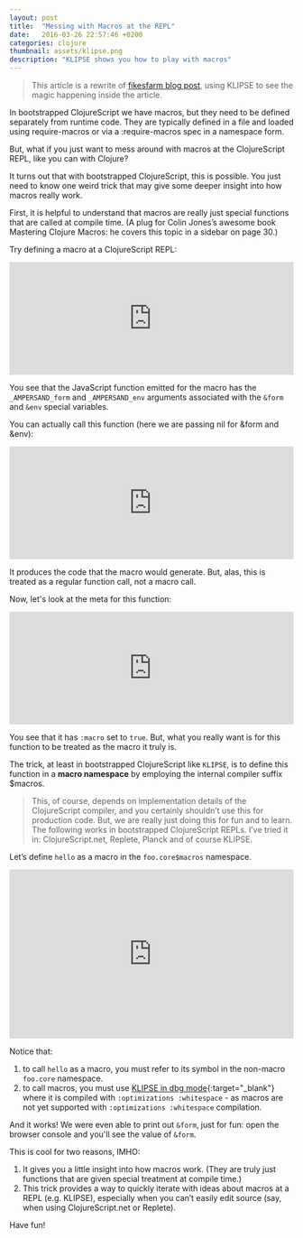 ```yaml
---
layout: post
title:  "Messing with Macros at the REPL"
date:   2016-03-26 22:57:46 +0200
categories: clojure
thumbnail: assets/klipse.png
description: "KLIPSE shows you how to play with macros"
---
```


> This article is a rewrite of [fikesfarm blog post][mfikes-article], using KLIPSE to see the magic happening inside the article.


In bootstrapped ClojureScript we have macros, but they need to be defined separately from runtime code. They are typically defined in a file and loaded using require-macros or via a :require-macros spec in a namespace form.

But, what if you just want to mess around with macros at the ClojureScript REPL, like you can with Clojure?



It turns out that with bootstrapped ClojureScript, this is possible. You just need to know one weird trick that may give some deeper insight into how macros really work.

First, it is helpful to understand that macros are really just special functions that are called at compile time. (A plug for Colin Jones’s awesome book Mastering Clojure Macros: he covers this topic in a sidebar on page 30.)

Try defining a macro at a ClojureScript REPL:

<iframe frameborder="0" width="100%" height="200px"
    src= 
    "http://app.klipse.tech/?js_only=1&cljs_in=(defmacro%20hello%0A%20%20%5Bx%5D%0A%20%20%60(inc%20~x))">
</iframe>


You see that the JavaScript function emitted for the macro has the `_AMPERSAND_form` and `_AMPERSAND_env` arguments associated with the `&form` and `&env` special variables.

You can actually call this function (here we are passing nil for &form and &env):

<iframe frameborder="0" width="100%" height="200px"
    src= 
    "http://app.klipse.tech/?eval_only=1&cljs_in=(defmacro%20hello%20%0A%20%20%5Bx%5D%20%0A%20%20%60(inc%20~x))%0A%0A(hello%20nil%20nil%2013)">
</iframe>

It produces the code that the macro would generate. But, alas, this is treated as a regular function call, not a macro call.

Now, let's look at the meta for this function:

<iframe frameborder="0" width="100%" height="200px"
    src= 
    "http://app.klipse.tech/?eval_only=1&cljs_in=(defmacro%20hello%20%0A%20%20%5Bx%5D%20%0A%20%20%60(inc%20~x))%0A%0A(meta%20%23%27hello)">
</iframe>

You see that it has `:macro` set to `true`. But, what you really want is for this function to be treated as the macro it truly is.

The trick, at least in bootstrapped ClojureScript like `KLIPSE`, is to define this function in a **macro namespace** by employing the internal compiler suffix $macros.

>This, of course, depends on implementation details of the ClojureScript compiler, and you certainly shouldn’t use this for production code. But, we are really just doing this for fun and to learn.
The following works in bootstrapped ClojureScript REPLs. I’ve tried it in: ClojureScript.net, Replete, Planck and of course KLIPSE.

Let’s define `hello` as a macro in the `foo.core$macros` namespace. 

<iframe frameborder="0" width="100%" height="300px"
    src= 
    "http://app.klipse.tech/index-dbg.html?eval_only=1&cljs_in=(ns%20foo.core%24macros)%0A%0A(defmacro%20hello%20%0A%20%20%5Bx%5D%0A%20%20(prn%20%26form)%0A%20%20%60(inc%20~x))%0A%0A(foo.core%2Fhello%2012)">
</iframe>

Notice that:

1. to call `hello` as a macro, you must refer to its symbol in the non-macro `foo.core` namespace.
2. to call macros, you must use [KLIPSE in dbg mode][klipse-dbg]{:target="_blank"} where it is compiled with `:optimizations :whitespace` - as macros are not yet supported with `:optimizations :whitespace` compilation.


And it works! We were even able to print out `&form`, just for fun: open the browser console and you'll see the value of `&form`.

This is cool for two reasons, IMHO:

1. It gives you a little insight into how macros work. (They are truly just functions that are given special treatment at compile time.)
2. This trick provides a way to quickly iterate with ideas about macros at a REPL (e.g. KLIPSE), especially when you can’t easily edit source (say, when using ClojureScript.net or Replete).

Have fun!


[klipse-dbg]: http://app.klipse.tech/index-dbg.html
[mfikes-article]: http://blog.fikesfarm.com/posts/2015-09-07-messing-with-macros-at-the-repl.html
